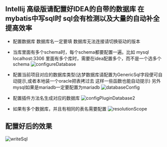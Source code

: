 ## Intellij 高级版请配置好IDEA的自带的数据库 在mybatis中写sql时 sql会有检测以及大量的自动补全 提高效率

- 配置数据库  数据库名一定要填  数据库无法连接请切换驱动的版本
- 当库里面有多个schema时，每个schema都要配置一遍。比如 mysql localhost:3306 里面有多个库时，需要在idea配置多个，而不是一个选多个schema 
![configureDatabase](https://mybatis-1309801975.cos.ap-shanghai.myqcloud.com/screenshots/configureDatabase.png)

- 配置当前项目对应的数据库类型(达梦数据库请配置为GenericSql字段便可自动提示,或者本地装一个oracle把表拷过去 这样一些函数也能自动提示) 另外mysql如果是mariadb一定要配置为mariadb
![databaseConfig](https://mybatis-1309801975.cos.ap-shanghai.myqcloud.com/screenshots/configDatabase.png)

- 配置插件方法名生成对应的数据库
![configPluginDatabase2](https://mybatis-1309801975.cos.ap-shanghai.myqcloud.com/screenshots/configPluginDatabase2.png)

- 如果有多个数据库，并且有相同的表名需要配置
![resolutionScope](https://mybatis-1309801975.cos.ap-shanghai.myqcloud.com/screenshots/resolutionScope.png)


## 配置好后的效果

![writeSql](https://mybatis-1309801975.cos.ap-shanghai.myqcloud.com/screenshots/writeSql.gif)
